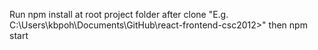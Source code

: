 Run npm install at root project folder after clone "E.g. C:\Users\kbpoh\Documents\GitHub\react-frontend-csc2012>"
then npm start

